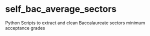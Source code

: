 # self_bac_average_sectors
Python Scripts to extract and clean Baccalaureate sectors minimum acceptance grades
